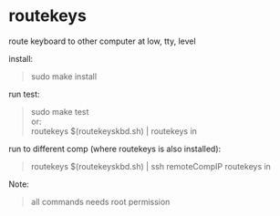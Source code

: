 # routekeys
route keyboard to other computer at low, tty, level

install:  
> sudo make install

run test:  
> sudo make test  
> or:  
> routekeys $(routekeyskbd.sh) | routekeys in

run to different comp (where routekeys is also installed):  
> routekeys $(routekeyskbd.sh) | ssh remoteCompIP routekeys in

Note:  
> all commands needs root permission

